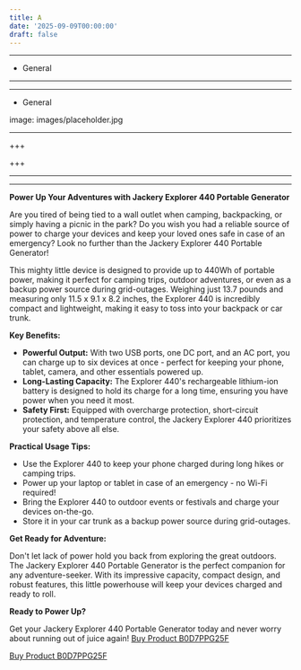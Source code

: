 ```yaml
---
title: A
date: '2025-09-09T00:00:00'
draft: false
---
```


---




- General
---

---

- General

image: images/placeholder.jpg

---

+++






+++





---



---
**Power Up Your Adventures with Jackery Explorer 440 Portable Generator**

Are you tired of being tied to a wall outlet when camping, backpacking, or simply having a picnic in the park? Do you wish you had a reliable source of power to charge your devices and keep your loved ones safe in case of an emergency? Look no further than the Jackery Explorer 440 Portable Generator!

This mighty little device is designed to provide up to 440Wh of portable power, making it perfect for camping trips, outdoor adventures, or even as a backup power source during grid-outages. Weighing just 13.7 pounds and measuring only 11.5 x 9.1 x 8.2 inches, the Explorer 440 is incredibly compact and lightweight, making it easy to toss into your backpack or car trunk.

**Key Benefits:**

* **Powerful Output:** With two USB ports, one DC port, and an AC port, you can charge up to six devices at once - perfect for keeping your phone, tablet, camera, and other essentials powered up.
* **Long-Lasting Capacity:** The Explorer 440's rechargeable lithium-ion battery is designed to hold its charge for a long time, ensuring you have power when you need it most.
* **Safety First:** Equipped with overcharge protection, short-circuit protection, and temperature control, the Jackery Explorer 440 prioritizes your safety above all else.

**Practical Usage Tips:**

* Use the Explorer 440 to keep your phone charged during long hikes or camping trips.
* Power up your laptop or tablet in case of an emergency - no Wi-Fi required!
* Bring the Explorer 440 to outdoor events or festivals and charge your devices on-the-go.
* Store it in your car trunk as a backup power source during grid-outages.

**Get Ready for Adventure:**

Don't let lack of power hold you back from exploring the great outdoors. The Jackery Explorer 440 Portable Generator is the perfect companion for any adventure-seeker. With its impressive capacity, compact design, and robust features, this little powerhouse will keep your devices charged and ready to roll.

**Ready to Power Up?**

Get your Jackery Explorer 440 Portable Generator today and never worry about running out of juice again! [Buy Product B0D7PPG25F](https://www.amazon.com/Jackery-Explorer-Portable-Generator-Emergency/dp/B0D7PPG25F/)

[Buy Product B0D7PPG25F](https://www.amazon.com/Jackery-Explorer-Portable-Generator-Emergency/dp/B0D7PPG25F/)